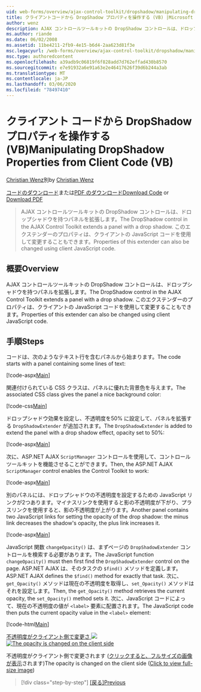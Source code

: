 ```yaml
---
uid: web-forms/overview/ajax-control-toolkit/dropshadow/manipulating-dropshadow-properties-from-client-code-vb
title: クライアントコードから DropShadow プロパティを操作する (VB) |Microsoft Docs
author: wenz
description: AJAX コントロールツールキットの DropShadow コントロールは、ドロップシャドウを持つパネルを拡張します。 このエクステンダーのプロパティは、クライアント呼び出しを使用して変更することもできます。
ms.author: riande
ms.date: 06/02/2008
ms.assetid: 11be4211-2fb9-4e15-b6d4-2aa623d81f3e
msc.legacyurl: /web-forms/overview/ajax-control-toolkit/dropshadow/manipulating-dropshadow-properties-from-client-code-vb
msc.type: authoredcontent
ms.openlocfilehash: a39adb9c06819f6f828add7d762effad430b8570
ms.sourcegitcommit: e7e91932a6e91a63e2e46417626f39d6b244a3ab
ms.translationtype: MT
ms.contentlocale: ja-JP
ms.lasthandoff: 03/06/2020
ms.locfileid: "78497410"
---
```

# <a name="manipulating-dropshadow-properties-from-client-code-vb"></a><span data-ttu-id="34438-104">クライアント コードから DropShadow プロパティを操作する (VB)</span><span class="sxs-lookup"><span data-stu-id="34438-104">Manipulating DropShadow Properties from Client Code (VB)</span></span>

<span data-ttu-id="34438-105">[Christian Wenz](https://github.com/wenz)別</span><span class="sxs-lookup"><span data-stu-id="34438-105">by [Christian Wenz](https://github.com/wenz)</span></span>

<span data-ttu-id="34438-106">[コードのダウンロード](https://download.microsoft.com/download/5/1/6/51652a81-500b-4f6b-88d3-617103e7941e/DropShadow2.vb.zip)または[PDF のダウンロード](https://download.microsoft.com/download/b/6/a/b6ae89ee-df69-4c87-9bfb-ad1eb2b23373/dropshadow2VB.pdf)</span><span class="sxs-lookup"><span data-stu-id="34438-106">[Download Code](https://download.microsoft.com/download/5/1/6/51652a81-500b-4f6b-88d3-617103e7941e/DropShadow2.vb.zip) or [Download PDF](https://download.microsoft.com/download/b/6/a/b6ae89ee-df69-4c87-9bfb-ad1eb2b23373/dropshadow2VB.pdf)</span></span>

> <span data-ttu-id="34438-107">AJAX コントロールツールキットの DropShadow コントロールは、ドロップシャドウを持つパネルを拡張します。</span><span class="sxs-lookup"><span data-stu-id="34438-107">The DropShadow control in the AJAX Control Toolkit extends a panel with a drop shadow.</span></span> <span data-ttu-id="34438-108">このエクステンダーのプロパティは、クライアントの JavaScript コードを使用して変更することもできます。</span><span class="sxs-lookup"><span data-stu-id="34438-108">Properties of this extender can also be changed using client JavaScript code.</span></span>

## <a name="overview"></a><span data-ttu-id="34438-109">概要</span><span class="sxs-lookup"><span data-stu-id="34438-109">Overview</span></span>

<span data-ttu-id="34438-110">AJAX コントロールツールキットの DropShadow コントロールは、ドロップシャドウを持つパネルを拡張します。</span><span class="sxs-lookup"><span data-stu-id="34438-110">The DropShadow control in the AJAX Control Toolkit extends a panel with a drop shadow.</span></span> <span data-ttu-id="34438-111">このエクステンダーのプロパティは、クライアントの JavaScript コードを使用して変更することもできます。</span><span class="sxs-lookup"><span data-stu-id="34438-111">Properties of this extender can also be changed using client JavaScript code.</span></span>

## <a name="steps"></a><span data-ttu-id="34438-112">手順</span><span class="sxs-lookup"><span data-stu-id="34438-112">Steps</span></span>

<span data-ttu-id="34438-113">コードは、次のようなテキスト行を含むパネルから始まります。</span><span class="sxs-lookup"><span data-stu-id="34438-113">The code starts with a panel containing some lines of text:</span></span>

[!code-aspx[Main](manipulating-dropshadow-properties-from-client-code-vb/samples/sample1.aspx)]

<span data-ttu-id="34438-114">関連付けられている CSS クラスは、パネルに優れた背景色を与えます。</span><span class="sxs-lookup"><span data-stu-id="34438-114">The associated CSS class gives the panel a nice background color:</span></span>

[!code-css[Main](manipulating-dropshadow-properties-from-client-code-vb/samples/sample2.css)]

<span data-ttu-id="34438-115">ドロップシャドウ効果を設定し、不透明度を50% に設定して、パネルを拡張する `DropShadowExtender` が追加されます。</span><span class="sxs-lookup"><span data-stu-id="34438-115">The `DropShadowExtender` is added to extend the panel with a drop shadow effect, opacity set to 50%:</span></span>

[!code-aspx[Main](manipulating-dropshadow-properties-from-client-code-vb/samples/sample3.aspx)]

<span data-ttu-id="34438-116">次に、ASP.NET AJAX `ScriptManager` コントロールを使用して、コントロールツールキットを機能させることができます。</span><span class="sxs-lookup"><span data-stu-id="34438-116">Then, the ASP.NET AJAX `ScriptManager` control enables the Control Toolkit to work:</span></span>

[!code-aspx[Main](manipulating-dropshadow-properties-from-client-code-vb/samples/sample4.aspx)]

<span data-ttu-id="34438-117">別のパネルには、ドロップシャドウの不透明度を設定するための JavaScript リンクが2つあります。マイナスリンクを使用すると影の不透明度が下がり、プラスリンクを使用すると、影の不透明度が上がります。</span><span class="sxs-lookup"><span data-stu-id="34438-117">Another panel contains two JavaScript links for setting the opacity of the drop shadow: the minus link decreases the shadow's opacity, the plus link increases it.</span></span>

[!code-aspx[Main](manipulating-dropshadow-properties-from-client-code-vb/samples/sample5.aspx)]

<span data-ttu-id="34438-118">JavaScript 関数 `changeOpacity()` は、まずページの `DropShadowExtender` コントロールを検索する必要があります。</span><span class="sxs-lookup"><span data-stu-id="34438-118">The JavaScript function `changeOpacity()` must then first find the `DropShadowExtender` control on the page.</span></span> <span data-ttu-id="34438-119">ASP.NET AJAX は、そのタスクの `$find()` メソッドを定義します。</span><span class="sxs-lookup"><span data-stu-id="34438-119">ASP.NET AJAX defines the `$find()` method for exactly that task.</span></span> <span data-ttu-id="34438-120">次に、`get_Opacity()` メソッドは現在の不透明度を取得し、`set_Opacity()` メソッドはそれを設定します。</span><span class="sxs-lookup"><span data-stu-id="34438-120">Then, the `get_Opacity()` method retrieves the current opacity, the `set_Opacity()` method sets it.</span></span> <span data-ttu-id="34438-121">次に、JavaScript コードによって、現在の不透明度の値が `<label>` 要素に配置されます。</span><span class="sxs-lookup"><span data-stu-id="34438-121">The JavaScript code then puts the current opacity value in the `<label>` element:</span></span>

[!code-html[Main](manipulating-dropshadow-properties-from-client-code-vb/samples/sample6.html)]

<span data-ttu-id="34438-122">[不透明度がクライアント側で変更さ ![](manipulating-dropshadow-properties-from-client-code-vb/_static/image2.png)](manipulating-dropshadow-properties-from-client-code-vb/_static/image1.png)</span><span class="sxs-lookup"><span data-stu-id="34438-122">[![The opacity is changed on the client side](manipulating-dropshadow-properties-from-client-code-vb/_static/image2.png)](manipulating-dropshadow-properties-from-client-code-vb/_static/image1.png)</span></span>

<span data-ttu-id="34438-123">不透明度がクライアント側で変更されます ([クリックすると、フルサイズの画像が表示](manipulating-dropshadow-properties-from-client-code-vb/_static/image3.png)されます)</span><span class="sxs-lookup"><span data-stu-id="34438-123">The opacity is changed on the client side ([Click to view full-size image](manipulating-dropshadow-properties-from-client-code-vb/_static/image3.png))</span></span>

> [!div class="step-by-step"]
> <span data-ttu-id="34438-124">[[戻る]](adjusting-the-z-index-of-a-dropshadow-vb.md)</span><span class="sxs-lookup"><span data-stu-id="34438-124">[Previous](adjusting-the-z-index-of-a-dropshadow-vb.md)</span></span>
